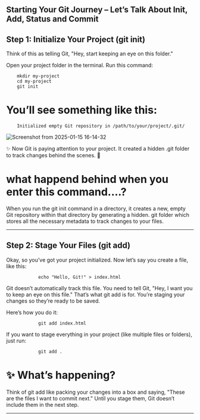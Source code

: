 ##  Starting Your Git Journey – Let’s Talk About Init, Add, Status and Commit

## Step 1: Initialize Your Project (git init)

Think of this as telling Git, "Hey, start keeping an eye on this folder."

Open your project folder in the terminal.
Run this command:

        mkdir my-project
        cd my-project
        git init

# You’ll see something like this:
       
        Initialized empty Git repository in /path/to/your/project/.git/

![Screenshot from 2025-01-15 16-14-32](https://github.com/user-attachments/assets/16831737-f78d-4f74-8d7c-af01ad5afcbe)

✨ Now Git is paying attention to your project. It created a hidden .git folder to track changes behind the scenes. 🎉

# what happend behind when you enter this command....?

When you run the git init command in a directory, it creates a new, empty Git repository within that directory by generating a hidden.
git folder which stores all the necessary metadata to track changes to your files.

***********************************************************************************************************************************************


## Step 2: Stage Your Files (git add)

Okay, so you’ve got your project initialized. Now let’s say you create a file, like this:


                echo "Hello, Git!" > index.html


Git doesn’t automatically track this file. You need to tell Git, "Hey, I want you to keep an eye on this file." That’s what git add is for. You’re staging your changes so they’re ready to be saved.

Here’s how you do it:
                
                git add index.html

If you want to stage everything in your project (like multiple files or folders), just run:

                git add .


# ✨ What’s happening?
Think of git add like packing your changes into a box and saying,
"These are the files I want to commit next." Until you stage them, Git doesn’t include them in the next step.

****************************************************************************************************************